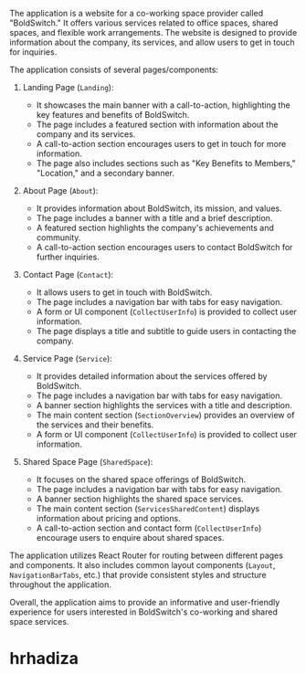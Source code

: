 The application is a website for a co-working space provider called "BoldSwitch." It offers various services related to office spaces, shared spaces, and flexible work arrangements. The website is designed to provide information about the company, its services, and allow users to get in touch for inquiries.

The application consists of several pages/components:

1. Landing Page (`Landing`):

   - It showcases the main banner with a call-to-action, highlighting the key features and benefits of BoldSwitch.
   - The page includes a featured section with information about the company and its services.
   - A call-to-action section encourages users to get in touch for more information.
   - The page also includes sections such as "Key Benefits to Members," "Location," and a secondary banner.

2. About Page (`About`):

   - It provides information about BoldSwitch, its mission, and values.
   - The page includes a banner with a title and a brief description.
   - A featured section highlights the company's achievements and community.
   - A call-to-action section encourages users to contact BoldSwitch for further inquiries.

3. Contact Page (`Contact`):

   - It allows users to get in touch with BoldSwitch.
   - The page includes a navigation bar with tabs for easy navigation.
   - A form or UI component (`CollectUserInfo`) is provided to collect user information.
   - The page displays a title and subtitle to guide users in contacting the company.

4. Service Page (`Service`):

   - It provides detailed information about the services offered by BoldSwitch.
   - The page includes a navigation bar with tabs for easy navigation.
   - A banner section highlights the services with a title and description.
   - The main content section (`SectionOverview`) provides an overview of the services and their benefits.
   - A form or UI component (`CollectUserInfo`) is provided to collect user information.

5. Shared Space Page (`SharedSpace`):
   - It focuses on the shared space offerings of BoldSwitch.
   - The page includes a navigation bar with tabs for easy navigation.
   - A banner section highlights the shared space services.
   - The main content section (`ServicesSharedContent`) displays information about pricing and options.
   - A call-to-action section and contact form (`CollectUserInfo`) encourage users to enquire about shared spaces.

The application utilizes React Router for routing between different pages and components. It also includes common layout components (`Layout`, `NavigationBarTabs`, etc.) that provide consistent styles and structure throughout the application.

Overall, the application aims to provide an informative and user-friendly experience for users interested in BoldSwitch's co-working and shared space services.
# hrhadiza
